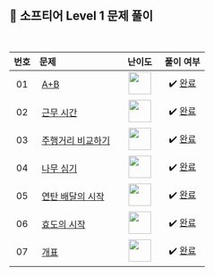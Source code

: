 ## 📂 소프티어 Level 1 문제 풀이

<br>

| **번호** | **문제** | **난이도** | **풀이 여부** |
|:--------:|:--------|:----------:|:-----------:|
| 01 | &nbsp;[A+B](https://softeer.ai/practice/6295)&nbsp;&nbsp; | &nbsp;&nbsp;<img src="https://github.com/yuuforest/Baekjoon/assets/97596022/02b28ded-9d18-4c60-a75b-3b112d11d941" width="40"/>&nbsp;&nbsp; | &nbsp;✔️ [완료](https://github.com/yuuforest/Softeer/blob/main/python/Level%201/A%2BB.py)&nbsp; |
| 02 | &nbsp;[근무 시간](https://softeer.ai/practice/6254)&nbsp;&nbsp; | &nbsp;&nbsp;<img src="https://github.com/yuuforest/Baekjoon/assets/97596022/02b28ded-9d18-4c60-a75b-3b112d11d941" width="40"/>&nbsp;&nbsp; | &nbsp;✔️ [완료](https://github.com/yuuforest/Softeer/blob/main/python/Level%201/%EA%B7%BC%EB%AC%B4%20%EC%8B%9C%EA%B0%84.py)&nbsp; |
| 03 | &nbsp;[주행거리 비교하기](https://softeer.ai/practice/6253)&nbsp;&nbsp; | &nbsp;&nbsp;<img src="https://github.com/yuuforest/Baekjoon/assets/97596022/02b28ded-9d18-4c60-a75b-3b112d11d941" width="40"/>&nbsp;&nbsp; | &nbsp;✔️ [완료](https://github.com/yuuforest/Softeer/blob/main/python/Level%201/%EC%A3%BC%ED%96%89%EA%B1%B0%EB%A6%AC%20%EB%B9%84%EA%B5%90%ED%95%98%EA%B8%B0.py)&nbsp; |
| 04 | &nbsp;[나무 심기](https://softeer.ai/practice/7353)&nbsp;&nbsp; | &nbsp;&nbsp;<img src="https://github.com/yuuforest/Baekjoon/assets/97596022/02b28ded-9d18-4c60-a75b-3b112d11d941" width="40"/>&nbsp;&nbsp; | &nbsp;✔️ [완료](https://github.com/yuuforest/Softeer/blob/main/python/Level%201/%EB%82%98%EB%AC%B4%20%EC%8B%AC%EA%B8%B0.py)&nbsp; |
| 05 | &nbsp;[연탄 배달의 시작](https://softeer.ai/practice/7626)&nbsp;&nbsp; | &nbsp;&nbsp;<img src="https://github.com/yuuforest/Baekjoon/assets/97596022/02b28ded-9d18-4c60-a75b-3b112d11d941" width="40"/>&nbsp;&nbsp; | &nbsp;✔️ [완료](https://github.com/yuuforest/Softeer/blob/main/python/Level%201/%EC%97%B0%ED%83%84%20%EB%B0%B0%EB%8B%AC%EC%9D%98%20%EC%8B%9C%EC%9E%91.py)&nbsp; |
| 06 | &nbsp;[효도의 시작](https://softeer.ai/practice/7724)&nbsp;&nbsp; | &nbsp;&nbsp;<img src="https://github.com/yuuforest/Baekjoon/assets/97596022/02b28ded-9d18-4c60-a75b-3b112d11d941" width="40"/>&nbsp;&nbsp; | &nbsp;✔️ [완료](https://github.com/yuuforest/Softeer/blob/main/python/Level%201/%ED%9A%A8%EB%8F%84%EC%9D%98%20%EC%8B%9C%EC%9E%91.py)&nbsp; |
| 07 | &nbsp;[개표](https://softeer.ai/practice/7698)&nbsp;&nbsp; | &nbsp;&nbsp;<img src="https://github.com/yuuforest/Baekjoon/assets/97596022/02b28ded-9d18-4c60-a75b-3b112d11d941" width="40"/>&nbsp;&nbsp; | &nbsp;✔️ [완료](https://github.com/yuuforest/Softeer/blob/main/python/Level%201/%EA%B0%9C%ED%91%9C.py)&nbsp; |
